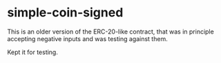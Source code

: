 # simple-coin-signed

This is an older version of the ERC-20-like contract, that was in principle accepting negative inputs and was testing against them.

Kept it for testing.

